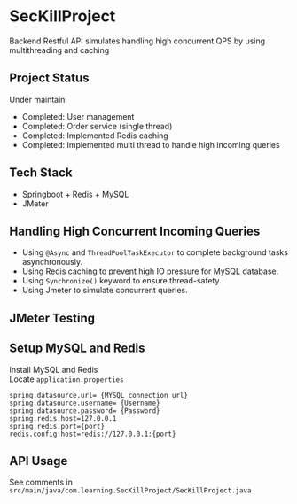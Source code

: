 # SecKillProject
Backend Restful API simulates handling high concurrent QPS by using multithreading and caching

## Project Status
Under maintain
- Completed: User management
- Completed: Order service (single thread)
- Completed: Implemented Redis caching
- Completed: Implemented multi thread to handle high incoming queries  

## Tech Stack
- Springboot + Redis + MySQL
- JMeter

## Handling High Concurrent Incoming Queries
- Using ```@Async``` and ```ThreadPoolTaskExecutor``` to complete background tasks asynchronously.
- Using Redis caching to prevent high IO pressure for MySQL database.
- Using ```Synchronize()``` keyword to ensure thread-safety.
- Using Jmeter to simulate concurrent queries.

## JMeter Testing

## Setup MySQL and Redis
Install MySQL and Redis<br/>
Locate `application.properties`
```
spring.datasource.url= {MYSQL connection url}
spring.datasource.username= {Username}
spring.datasource.password= {Password}
spring.redis.host=127.0.0.1
spring.redis.port={port}
redis.config.host=redis://127.0.0.1:{port}
```

## API Usage

See comments in ```src/main/java/com.learning.SecKillProject/SecKillProject.java```


